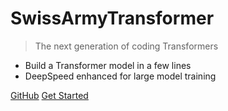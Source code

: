 # SwissArmyTransformer

> The next generation of coding Transformers

- Build a Transformer model in a few lines
- DeepSpeed enhanced for large model training

[GitHub](https://github.com/THUDM/SwissArmyTransformer)
[Get Started](#swissarmytransformer)
